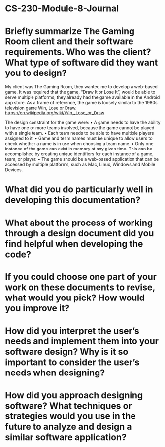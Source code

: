 # CS-230-Module-8-Journal

# Briefly summarize The Gaming Room client and their software requirements. Who was the client? What type of software did they want you to design?
My client was The Gaming Room, they wanted me to develop a web-based game. It was required that the game, “Draw It or Lose It”, would be able to serve multiple platforms; they already had the game available in the Android app store.  As a frame of reference, the game is loosely similar to the 1980s television game Win, Lose or Draw. https://en.wikipedia.org/wiki/Win,_Lose_or_Draw

The design constraint for the game were:
•	A game needs to have the ability to have one or more teams involved, because the game cannot be played with a single team.
•	Each team needs to be able to have multiple players assigned to it.
•	Game and team names must be unique to allow users to check whether a name is in use when choosing a team name.
•	Only one instance of the game can exist in memory at any given time. This can be accomplished by creating unique identifiers for each instance of a game, team, or player.
•	The game should be a web-based application that can be accessed by multiple platforms, such as Mac, Linux, Windows and Mobile Devices.

# What did you do particularly well in developing this documentation?

# What about the process of working through a design document did you find helpful when developing the code?

# If you could choose one part of your work on these documents to revise, what would you pick? How would you improve it?

# How did you interpret the user’s needs and implement them into your software design? Why is it so important to consider the user’s needs when designing?

# How did you approach designing software? What techniques or strategies would you use in the future to analyze and design a similar software application?

